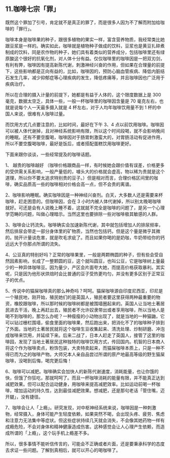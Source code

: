 ## 11.咖啡七宗「罪」
既然这个罪加了引号，肯定就不是真正的罪了，而是很多人因为不了解而附加给咖啡的「罪行」。


咖啡本身是咖啡果的种子，跟很多植物的果实一样，富含营养物质，我经常类比她跟豆浆是一样的。确实如此，咖啡就是植物种子做成的饮料，豆浆也是黄豆扎碎煮制成的饮料，同是农作物的种子，她们具有着类似的营养成分，包括咖啡里还有绿原酸这个很好的抗氧化剂，对人体十分有益。仅仅咖啡里的咖啡因是一把双刃剑，有利有弊，咖啡因有提高新陈代谢，刺激神经兴奋的作用，但如果在合理量的前提下，这些影响都是正向有益的，比如，咖啡因的，预防心脑血管疾病、降低内脏结石发生几率，减少抑郁症等心理疾病的发生，降低疼痛等，并且咖啡因也广泛用于疾病治疗。


所以在合理的摄入计量的前提下，她都是有益于人体的，这个限度数据上是 300 毫克，数据太空乏，具体一些，一般一杯咖啡里的咖啡因含量是 70 毫克左右，也就是说每个人一天最多摄入就是 4 杯左右，对于人均年咖啡饮用量不到 1 杯的中国人来说，很难有人咖啡过量。


而饮用方式几点要注意的，比如时间，最好在下午 3、4 点以前饮用咖啡。咖啡因可以被人体代谢掉，且对神经系统影响有限，所以这个时间段喝，就不会影响晚间的睡眠。还有不要空腹喝，咖啡因对于肠胃刺激蛮大的，对胃肠活动有促进作用，所以不要空腹喝咖啡，最好是饭后，或者搭配蛋糕饮用咖啡更好。


下面来跟你谈谈，一些经常提及的咖啡话题。


1、 越贵的咖啡越好 （咖啡价格跟商品一样，有时候她会跟价值有误差，价格更多的受供需关系影响，一般产量低的，噱头大的价格就会虚高，物以稀为贵就是这个道理，所以你不要太追求特别贵的豆子。）但是相对而言，合理价格区间里的咖啡，确实品质高一些的咖啡相对价格会高一点，但不会贵的离谱。


2、咖啡影响睡眠。确实咖啡因是一种神经兴奋剂。白天，大多数人还是需要来杯咖啡，赶走困意的。但咖啡因，会在 3 小时内被人体代谢掉，所以别太晚喝咖啡就好。可还是会有人说晚上睡不着，这就就不完全是咖啡的问题了，是另一个心理学范畴的问题，叫做心理暗示。当然这里也要排除一些对咖啡极其敏感的人群。


3、咖啡会让钙流失。咖啡确实会加速新陈代谢，其中就包括增加人的排尿频率，然后排尿会带走一部分身体里的矿物质，当然也包括钙，但是这个量是微乎其微的。抛开计量谈危害，就是吹毛求疵了。而且如果你喝的是奶咖，牛奶带给你的钙远远大于你那点所谓的流失。


4、公豆真的特别好吗？正常的咖啡果里，一般是两颗椭圆的种子，但有些会受自然因素影响，长成了一整颗圆的豆，这个就叫圆豆，也叫公豆，它是咖啡树上量最少的一种异体咖啡豆。因为量少，产区会片面夸大她，而提高价格获取暴利。其实呢，只是因为他形状烘焙时会比普通的豆子受热更均匀，并没有更多区别于正常豆子的优点。


5、传说中的猫屎咖啡真的那么神奇吗？呵呵。猫屎咖啡源自印度尼西亚，印尼是一个殖民地，刚开始，殖民她们的是英国人，殖民者要这里获得两种最重要的物资，橡胶跟咖啡，所以那时候的咖啡树都是被围墙圈起来的。英国人让当地土著居民进去干活，晚上再赶出去，殖民者不允许奴隶带出或者享用咖啡，所以当地人是喝不到咖啡的，那怎么办呢？一种瘦瘦的小动物出现了，就是当地的一种猫鼬，它可以钻过栅栏围墙，偷食里面的咖啡果，然后跑出来，把消化不了的咖啡种子排到了外面。当地的土著居民就将这个咖啡生豆收集起来、清洗处理、炒制研磨、冲泡成咖啡来饮用，并延续下来。后来二战了，日本人赶走了英国人，接管了这里的咖啡园，发现了当地土著居民这种独特的咖啡饮用方式，传回国内。机智的日本商人将这个作为咖啡卖点，粉饰包装，大卖特卖起来，而猫屎咖啡本质上，只是一种不得已而为之的咖啡产物。大师兄本人亲自品尝过所谓的原产地最高等级的野生猫屎咖啡，没喝到后悔，喝完更后悔！


6、咖啡可以减肥。咖啡确实会加快人的新陈代谢速度，消耗能量，也让你饿的快，但饿了你狂吃，那就呵呵了。而且一杯咖啡消耗的能量有限，并不能真正达到减肥效果。但可以配合运动健身，用咖啡来提高减肥效率。比如运动前喝一杯咖啡，增加运动的持久性，达到最佳减肥效果。想减肥，还是那句老话「管住嘴，迈开腿」，没有捷径。 


7、咖啡会让人「上瘾」。研究发现，对中枢神经系统来说，咖啡因是一种刺激物，经常摄入，身体可能产生轻度依赖，如果突然不喝，会出现头疼、疲劳、焦虑和注意力无法集中等症状。但这些症状持续几天就会消失，不会像其她药物一样有成瘾危险，不会对身体和精神健康造成伤害。这种感觉会让人心理产生依赖，而造成所谓的「上瘾」，这个玩手机上瘾差不多。


 所以，很多事情不能听信传言的，可能会不正确或者片面，还是要秉承科学的态度去求证一些问题。了解到真相后，就可以开心的喝咖啡了。

